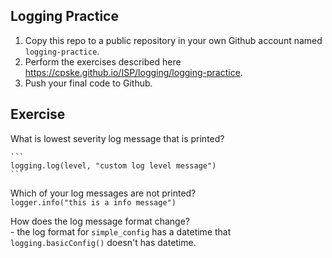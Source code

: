 ## Logging Practice

1. Copy this repo to a public repository in your own Github account named `logging-practice`.
2. Perform the exercises described here <https://cpske.github.io/ISP/logging/logging-practice>.
3. Push your final code to Github.


## Exercise

What is lowest severity log message that is printed?     
             
    ```    
    logging.log(level, "custom log level message")
    ```

Which of your log messages are not printed?     
    ```
    logger.info("this is a info message")
    ```

How does the log message format change?      
    - the log format for ``simple_config`` has a datetime 
    that ```logging.basicConfig()``` doesn't has datetime.